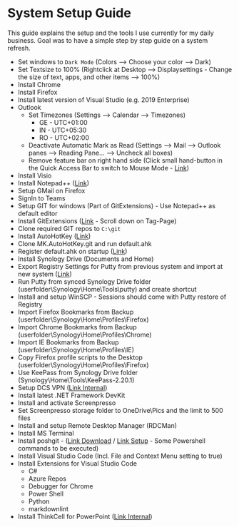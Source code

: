 # System Setup Guide

This guide explains the setup and the tools I use currently for my daily business.
Goal was to have a simple step by step guide on a system refresh.

* Set windows to `Dark Mode` (Colors --> Choose your color --> Dark)
* Set Textsize to 100% (Rightclick at Desktop --> Displaysettings - Change the size of text, apps, and other items --> 100%)
* Install Chrome
* Install Firefox
* Install latest version of Visual Studio (e.g. 2019 Enterprise)
* Outlook
  * Set Timezones (Settings --> Calendar --> Timezones)
    * GE - UTC+01:00
    * IN - UTC+05:30
    * RO - UTC+02:00
  * Deactivate Automatic Mark as Read (Settings --> Mail --> Outlook panes --> Reading Pane... --> Uncheck all boxes)
  * Remove feature bar on right hand side (Click small hand-button in the Quick Access Bar to switch to Mouse Mode - [Link](<https://answers.microsoft.com/en-us/msoffice/forum/all/outlook-the-pop-out-button-is-missing/1b13d713-15db-4e8d-9e4a-004f5e22a089>))
* Install Visio
* Install Notepad++ ([Link](<https://notepad-plus-plus.org/downloads/>))
* Setup GMail on Firefox
* SignIn to Teams
* Setup GIT for windows (Part of GitExtensions) - Use Notepad++ as default editor
* Install GitExtensions ([Link](<https://github.com/gitextensions/gitextensions>) - Scroll down on Tag-Page)
* Clone required GIT repos to `C:\git`
* Install AutoHotKey ([Link](<https://www.autohotkey.com/>))
* Clone MK.AutoHotKey.git and run default.ahk
* Register default.ahk on startup ([Link](<https://www.maketecheasier.com/schedule-autohotkey-startup-windows/>))
* Install Synology Drive (Documents and Home)
* Export Registry Settings for Putty from previous system and import at new system ([Link](https://stackoverflow.com/questions/13023920/how-to-export-import-putty-sessions-list))
* Run Putty from synced Synology Drive folder (userfolder\Synology\Home\Tools\putty) and create shortcut
* Install and setup WinSCP - Sessions should come with Putty restore of Registry
* Import Firefox Bookmarks from Backup (userfolder\Synology\Home\Profiles\Firefox)
* Import Chrome Bookmarks from Backup (userfolder\Synology\Home\Profiles\Chrome)
* Import IE Bookmarks from Backup (userfolder\Synology\Home\Profiles\IE)
* Copy Firefox profile scripts to the Desktop (userfolder\Synology\Home\Profiles\Firefox)
* Use KeePass from Synology Drive folder (Synology\Home\Tools\KeePass-2.20.1)
* Setup DCS VPN ([Link Internal](https://dcshelp.service-now.com/nav_to.do?uri=%2Fkb_view.do%3Fsysparm_article%3DKB0090542))
* Install latest .NET Framework DevKit
* Install and activate Screenpresso
* Set Screenpresso storage folder to OneDrive\Pics and the limit to 500 files
* Install and setup Remote Desktop Manager (RDCMan)
* Install MS Terminal
* Install poshgit - ([Link Download](<https://www.powershellgallery.com/packages/posh-git>) / [Link Setup](<https://github.com/dahlbyk/posh-git>) - Some Powershell commands to be executed)
* Install Visual Studio Code (Incl. File and Context Menu setting to true)
* Install Extensions for Visual Studio Code
  * C#
  * Azure Repos
  * Debugger for Chrome
  * Power Shell
  * Python
  * markdownlint
* Install ThinkCell for PowerPoint ([Link Internal](https://ts.accenture.com/sites/QuickPresentationToolkit/tcdl/default.aspx ))
